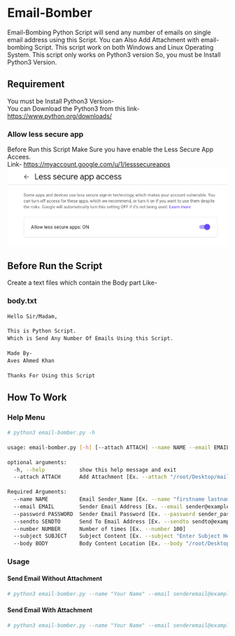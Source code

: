 # Email-Bomber
Email-Bombing Python Script will send any number of emails on single email address using this Script. You can Also Add Attachment with email-bombing Script. This script work on both Windows and Linux Operating System. This script only works on Python3 version So, you must be Install Python3 Version.

## Requirement
You must be Install Python3 Version-<br/>
You can Download the Python3 from this link-
https://www.python.org/downloads/

### Allow less secure app
Before Run this Script Make Sure you have enable the Less Secure App Accees.<br/>
Link- https://myaccount.google.com/u/1/lesssecureapps
![alt text](https://github.com/av3sk77/Email-Bomber/blob/master/less-secure-app.png?raw=true)

## Before Run the Script
Create a text files which contain the Body part Like-

### body.txt
```bash
Hello Sir/Madam,

This is Python Script.
Which is Send Any Number Of Emails Using this Script.

Made By-
Aves Ahmed Khan

Thanks For Using this Script
```

## How To Work
### Help Menu
```bash
# python3 email-bomber.py -h

usage: email-bomber.py [-h] [--attach ATTACH] --name NAME --email EMAIL --password PASSWORD --sendto SENDTO --number NUMBER --subject SUBJECT --body BODY

optional arguments:
  -h, --help           show this help message and exit
  --attach ATTACH      Add Attachment [Ex. --attach "/root/Desktop/mail.csv"]

Required Arguments:
  --name NAME          Email Sender_Name [Ex. --name "firstname lastname"]
  --email EMAIL        Sender Email Address [Ex. --email sender@example.com]
  --password PASSWORD  Sender Email Password [Ex. --password sender_password]
  --sendto SENDTO      Send To Email Address [Ex. --sendto sendto@example.com]
  --number NUMBER      Number of times [Ex. --number 100]
  --subject SUBJECT    Subject Content [Ex. --subject "Enter Subject Here"]
  --body BODY          Body Content Location [Ex. --body "/root/Desktop/BodyContent.txt"]

```

### Usage
#### Send Email Without Attachment
```bash
# python3 email-bomber.py --name "Your Name" --email senderemail@example.com --password sender_password --sendto sendto@example.com --number 3 --subject "Email Subject Here" --body /root/Desktop/body.txt
```

#### Send Email With Attachment
```bash
# python3 email-bomber.py --name "Your Name" --email senderemail@example.com --password sender_password --sendto sendto@example.com --number 3 --subject "Email Subject Here" --body /root/Desktop/body.txt --attach /root/Desktop/mail.csv
```
